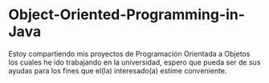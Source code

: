 # Object-Oriented-Programming-in-Java
Estoy compartiendo mis proyectos de  Programación Orientada a Objetos los cuales he ido trabajando en la universidad, espero que pueda ser de sus ayudas para los fines que el(la) interesado(a) estime conveniente.
